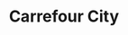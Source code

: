 ---
title: "Carrefour City"
url: /bordeaux/carrefour-city-cours-de-la-martinique/
shop: commodité
---